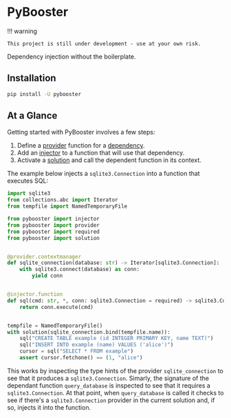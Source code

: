# PyBooster

!!! warning

    This project is still under development - use at your own risk.

Dependency injection without the boilerplate.

## Installation

```bash
pip install -U pybooster
```

## At a Glance

Getting started with PyBooster involves a few steps:

1. Define a [provider](concepts.md#providers) function for a
    [dependency](concepts.md#dependencies).
1. Add an [injector](concepts.md#injectors) to a function that will use that dependency.
1. Activate a [solution](concepts.md#solutions) and call the dependent function in its context.

The example below injects a `sqlite3.Connection` into a function that executes SQL:

```python
import sqlite3
from collections.abc import Iterator
from tempfile import NamedTemporaryFile

from pybooster import injector
from pybooster import provider
from pybooster import required
from pybooster import solution


@provider.contextmanager
def sqlite_connection(database: str) -> Iterator[sqlite3.Connection]:
    with sqlite3.connect(database) as conn:
        yield conn


@injector.function
def sql(cmd: str, *, conn: sqlite3.Connection = required) -> sqlite3.Cursor:
    return conn.execute(cmd)


tempfile = NamedTemporaryFile()
with solution(sqlite_connection.bind(tempfile.name)):
    sql("CREATE TABLE example (id INTEGER PRIMARY KEY, name TEXT)")
    sql("INSERT INTO example (name) VALUES ('alice')")
    cursor = sql("SELECT * FROM example")
    assert cursor.fetchone() == (1, "alice")
```

This works by inspecting the type hints of the provider `sqlite_connection` to see that
it produces a `sqlite3.Connection`. Simarly, the signature of the dependant function
`query_database` is inspected to see that it requires a `sqlite3.Connection`. At that
point, when `query_database` is called it checks to see if there's a
`sqlite3.Connection` provider in the current solution and, if so, injects it into the
function.
